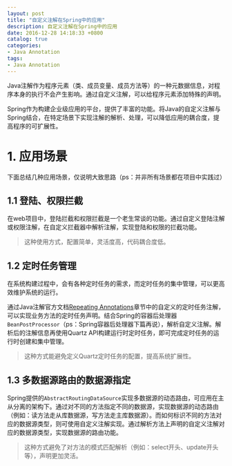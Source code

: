 ```yaml
---
layout: post
title: "自定义注解在Spring中的应用"
description: 自定义注解在Spring中的应用
date: 2016-12-28 14:18:33 +0800
catalog: true
categories:
- Java Annotation
tags:
- Java Annotation
---
```


Java注解作为程序元素（类、成员变量、成员方法等）的一种元数据信息，对程序本身的执行不会产生影响。通过自定义注解，可以给程序元素添加特殊的声明。  

Spring作为构建企业级应用的平台，提供了丰富的功能。将Java的自定义注解与Spring结合，在特定场景下实现注解的解析、处理，可以降低应用的耦合度，提高程序的可扩展性。  

# 1. 应用场景  

下面总结几种应用场景，仅说明大致思路（ps：并非所有场景都在项目中实践过）  

## 1.1 登陆、权限拦截  
在web项目中，登陆拦截和权限拦截是一个老生常谈的功能。通过自定义登陆注解或权限注解，在自定义拦截器中解析注解，实现登陆和权限的拦截功能。  

> 这种使用方式，配置简单，灵活度高，代码耦合度低。  

## 1.2 定时任务管理  
在系统构建过程中，会有各种定时任务的需求，而定时任务的集中管理，可以更高效维护系统的运行。  

通过Java注解官方文档[Repeating Annotations](https://docs.oracle.com/javase/tutorial/java/annotations/repeating.html)章节中的自定义的定时任务注解，可以实现业务方法的定时任务声明。结合Spring的容器后处理器`BeanPostProcessor`（ps：Spring容器后处理器下篇再说），解析自定义注解。解析后的注解信息再使用Quartz API构建运行时定时任务，即可完成定时任务的运行时创建和集中管理。  

> 这种方式能避免定义Quartz定时任务的配置，提高系统扩展性。  

## 1.3 多数据源路由的数据源指定  
Spring提供的`AbstractRoutingDataSource`实现多数据源的动态路由，可应用在主从分离的架构下。通过对不同的方法指定不同的数据源，实现数据源的动态路由（例如：读方法走从库数据源，写方法走主库数据源）。而如何标识不同的方法对应的数据源类型，则可使用自定义注解实现。通过解析方法上声明的自定义注解对应的数据源类型，实现数据源的路由功能。  

> 这种方式避免了对方法的模式匹配解析（例如：select开头、update开头等），声明更加灵活。